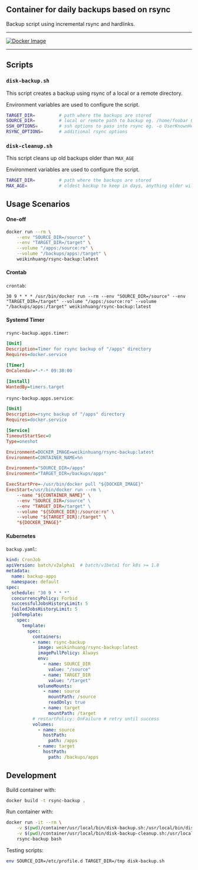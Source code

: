 Container for daily backups based on rsync
---
 
Backup script using incremental rsync and hardlinks.

---

[![Docker Image](https://img.shields.io/docker/pulls/weikinhuang/rsync-backup.svg)](https://hub.docker.com/r/weikinhuang/rsync-backup/)

---
## Scripts

### `disk-backup.sh`

This script creates a backup using rsync of a local or a remote directory.

Environment variables are used to configure the script.

```bash
TARGET_DIR=         # path where the backups are stored
SOURCE_DIR=         # local or remote path to backup eg. /home/foobar OR foobar@some.host.com:/home/foobar
SSH_OPTIONS=        # ssh options to pass into rsync eg. -o UserKnownHostsFile=/dev/null
RSYNC_OPTIONS=      # additional rsync options
```

### `disk-cleanup.sh`

This script cleans up old backups older than `MAX_AGE`

Environment variables are used to configure the script.

```bash
TARGET_DIR=         # path where the backups are stored
MAX_AGE=            # oldest backup to keep in days, anything older will be deleted
```

## Usage Scenarios

#### One-off

```bash
docker run --rm \
    --env "SOURCE_DIR=/source" \
    --env "TARGET_DIR=/target" \
    --volume "/apps:/source:ro" \
    --volume "/backups/apps:/target" \
    weikinhuang/rsync-backup:latest
```

#### Crontab

`crontab`:
```
30 9 * * * /usr/bin/docker run --rm --env "SOURCE_DIR=/source" --env "TARGET_DIR=/target" --volume "/apps:/source:ro" --volume "/backups/apps:/target" weikinhuang/rsync-backup:latest
```

#### Systemd Timer

`rsync-backup.apps.timer`:
```ini
[Unit]
Description=Timer for rsync backup of "/apps" directory
Requires=docker.service

[Timer]
OnCalendar=*-*-* 09:30:00

[Install]
WantedBy=timers.target
```

`rsync-backup.apps.service`:
```ini
[Unit]
Description=rsync backup of "/apps" directory
Requires=docker.service

[Service]
TimeoutStartSec=0
Type=oneshot

Environment=DOCKER_IMAGE=weikinhuang/rsync-backup:latest
Environment=CONTAINER_NAME=%n

Environment="SOURCE_DIR=/apps"
Environment="TARGET_DIR=/backups/apps"

ExecStartPre=-/usr/bin/docker pull "${DOCKER_IMAGE}"
ExecStart=/usr/bin/docker run --rm \
    --name "${CONTAINER_NAME}" \
    --env "SOURCE_DIR=/source" \
    --env "TARGET_DIR=/target" \
    --volume "${SOURCE_DIR}:/source:ro" \
    --volume "${TARGET_DIR}:/target" \
    "${DOCKER_IMAGE}"
```

#### Kubernetes

`backup.yaml`:
```yaml
kind: CronJob
apiVersion: batch/v2alpha1  # batch/v1beta1 for k8s >= 1.8
metadata:
  name: backup-apps
  namespace: default
spec:
  schedule: "30 9 * * *"
  concurrencyPolicy: Forbid
  successfulJobsHistoryLimit: 5
  failedJobsHistoryLimit: 5
  jobTemplate:
    spec:
      template:
        spec:
          containers:
          - name: rsync-backup
            image: weikinhuang/rsync-backup:latest
            imagePullPolicy: Always
            env:
              - name: SOURCE_DIR
                value: "/source"
              - name: TARGET_DIR
                value: "/target"
            volumeMounts:
              - name: source
                mountPath: /source
                readOnly: true
              - name: target
                mountPath: /target
          # restartPolicy: OnFailure # retry until success
          volumes:
            - name: source
              hostPath:
                path: /apps
            - name: target
              hostPath:
                path: /backups/apps
```

## Development

Build container with:

```bash
docker build -t rsync-backup .
```

Run container with:

```bash
docker run -it --rm \
    -v $(pwd)/container/usr/local/bin/disk-backup.sh:/usr/local/bin/disk-backup.sh:ro \
    -v $(pwd)/container/usr/local/bin/disk-backup-cleanup.sh:/usr/local/bin/disk-backup-cleanup.sh:ro \
    rsync-backup bash
```

Testing scripts:
```bash
env SOURCE_DIR=/etc/profile.d TARGET_DIR=/tmp disk-backup.sh
```
